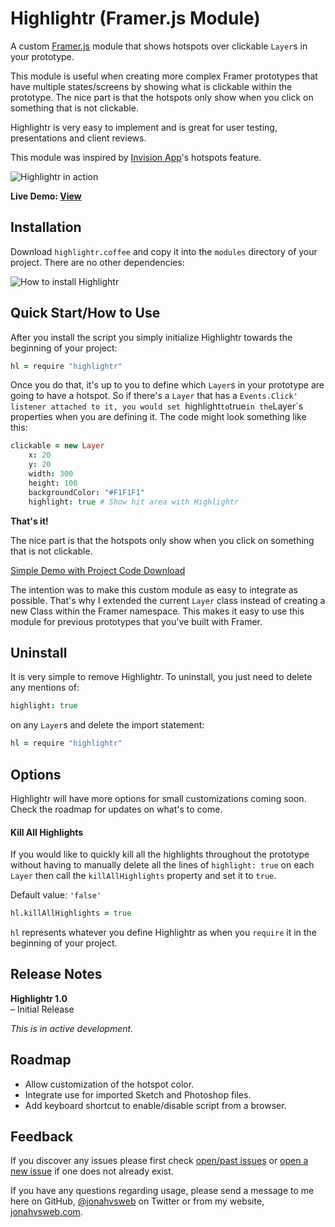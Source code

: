 # Highlightr (Framer.js Module)

A custom [Framer.js](http://framerjs.com/) module that shows hotspots over clickable `Layer`s in your prototype.

This module is useful when creating more complex Framer prototypes that have multiple states/screens by showing what is clickable within the prototype. The nice part is that the hotspots only show when you click on something that is not clickable.

Highlightr is very easy to implement and is great for user testing, presentations and client reviews.

This module was inspired by [Invision App](http://www.invisionapp.com)'s hotspots feature. 

![Highlightr in action](http://jonahvsweb.com/in-the-lab/lib/highlightr/highlightr-intro.gif "Highlightr in action")

**Live Demo: [View](http://jonahvsweb.com/in-the-lab/lib/highlightr/pages-example/)**

## Installation
Download `highlightr.coffee` and copy it into the `modules` directory of your project. There are no other dependencies:

![How to install Highlightr](http://jonahvsweb.com/in-the-lab/lib/highlightr/where-to-install-highlightr.png "How to install Highlightr")

## Quick Start/How to Use
After you install the script you simply initialize Highlightr towards the beginning of your project: 

```coffeescript
hl = require "highlightr"
```

Once you do that, it's up to you to define which `Layer`s in your prototype are going to have a hotspot. So if there's a `Layer` that has a `Events.Click' listener attached to it, you would set `highlight` to `true` in the `Layer`s properties when you are defining it. The code might look something like this: 

```coffeescript
clickable = new Layer
	x: 20
	y: 20
	width: 300
	height: 100
	backgroundColor: "#F1F1F1"
	highlight: true # Show hit area with Highlightr
```

**That's it!** 

The nice part is that the hotspots only show when you click on something that is not clickable.

[Simple Demo with Project Code Download](http://share.framerjs.com/80xz3qhm34gn/)

The intention was to make this custom module as easy to integrate as possible. That's why I extended the current `Layer` class instead of creating a new Class within the Framer namespace. This makes it easy to use this module for previous prototypes that you've built with Framer. 

## Uninstall

It is very simple to remove Highlightr. To uninstall, you just need to delete any mentions of:

```coffeescript
highlight: true
```

on any `Layer`s and delete the import statement: 

```coffeescript
hl = require "highlightr"
```

## Options
Highlightr will have more options for small customizations coming soon. Check the roadmap for updates on what's to come. 

#### Kill All Highlights
If you would like to quickly kill all the highlights throughout the prototype without having to manually delete all the lines of `highlight: true` on each `Layer` then call the `killAllHighlights` property and set it to `true`.

Default value: `'false'`
```coffeescript
hl.killAllHighlights = true
```

`hl` represents whatever you define Highlightr as when you `require` it in the beginning of your project.

## Release Notes
**Highlightr 1.0**   
– Initial Release       

*This is in active development.*

## Roadmap
- Allow customization of the hotspot color.
- Integrate use for imported Sketch and Photoshop files.
- Add keyboard shortcut to enable/disable script from a browser.

## Feedback
If you discover any issues please first check [open/past issues](https://github.com/jonahvsweb/Framer-Highlightr/issues) or [open a new issue](https://github.com/jonahvsweb/Framer-Highlightr/issues/new) if one does not already exist.

If you have any questions regarding usage, please send a message to me here on GitHub, [@jonahvsweb](https://twitter.com/jonahvsweb) on Twitter or from my website, [jonahvsweb.com](http://jonahvsweb.com).